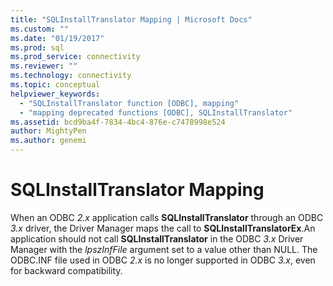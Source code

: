 ```yaml
---
title: "SQLInstallTranslator Mapping | Microsoft Docs"
ms.custom: ""
ms.date: "01/19/2017"
ms.prod: sql
ms.prod_service: connectivity
ms.reviewer: ""
ms.technology: connectivity
ms.topic: conceptual
helpviewer_keywords: 
  - "SQLInstallTranslator function [ODBC], mapping"
  - "mapping deprecated functions [ODBC], SQLInstallTranslator"
ms.assetid: bcd9ba4f-7834-4bc4-876e-c7478998e524
author: MightyPen
ms.author: genemi
---
```

# SQLInstallTranslator Mapping
When an ODBC *2.x* application calls **SQLInstallTranslator** through an ODBC *3.x* driver, the Driver Manager maps the call to **SQLInstallTranslatorEx**.An application should not call **SQLInstallTranslator** in the ODBC *3.x* Driver Manager with the *lpszInfFile* argument set to a value other than NULL. The ODBC.INF file used in ODBC *2.x* is no longer supported in ODBC *3.x*, even for backward compatibility.
